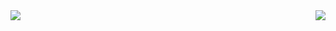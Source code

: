 <img   align="center" src="https://github-readme-stats.vercel.app/api?username=matong0209&locale=cn&line_height=33&show_icons=true&hide=&theme=dark&rank_icon=default"/>
<img   align="right" src="https://github-readme-stats.vercel.app/api/top-langs/?username=matong0209&locale=cn&line_height=33&theme=dark&langs_count=5&layout=donut"/>
